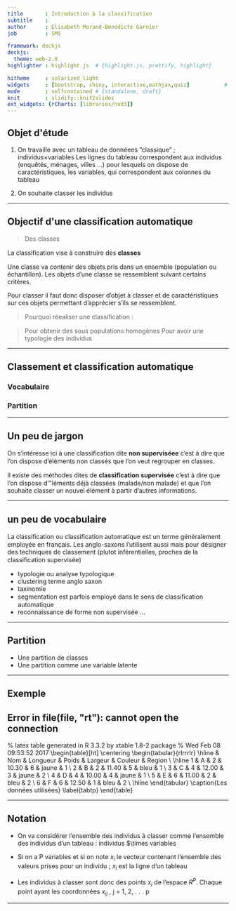 ```yaml
---
title       : Introduction à la classification
subtitle    : 
author      : Elisabeth Morand-Bénédicte Garnier
job         : SMS

framework: deckjs
deckjs:
  theme: web-2.0
highlighter : highlight.js  # {highlight.js, prettify, highlight}

hitheme     : solarized_light 
widgets     : [bootstrap, shiny, interactive,mathjax,quiz]           # {mathjax, quiz, bootstrap}
mode        : selfcontained # {standalone, draft}
knit        : slidify::knit2slides
ext_widgets: {rCharts: [libraries/nvd3]}
---
```


## Objet d'étude

1. On travaille avec un tableau de donnéees ”classique” ; individus$\times$variables
Les lignes du tableau correspondent aux individus (enquêtés, ménages,
villes ...) pour lesquels on dispose de caractéristiques, les variables, qui
correspondent aux colonnes du tableau

2. On souhaite classer les individus


---

## Objectif d'une classification automatique

> Des classes

La classiﬁcation vise à construire des **classes**

Une classe va contenir des objets pris dans un ensemble (population ou
échantillon). Les objets d’une classe se ressemblent suivant certains
critères.

Pour classer il faut donc disposer d’objet à classer et de caractéristiques
sur ces objets permettant d’apprécier s’ils se ressemblent.

> Pourquoi réealiser une classiﬁcation :
 
> 
>  Pour obtenir des sous populations homogènes
>  Pour avoir une typologie des individus



---


## Classement et classification automatique

### Vocabulaire

### Partition
---

## Un peu de jargon

On s’intéresse ici à une classiﬁcation dite **non superviséee** c’est à dire que
l’on dispose d’éléments non classés que l’on veut regrouper en classes.

Il existe des méthodes dites de **classiﬁcation supervisée** c’est à dire que
l’on dispose d’"léments déjà classées (malade/non malade) et que l’on
souhaite classer un nouvel élément à partir d’autres informations.


---


 


## un peu de vocabulaire
La classiﬁcation ou classiﬁcation automatique est un terme généralement
employée en français. Les anglo-saxons l’utilisent aussi mais pour désigner
des techniques de classement (plutot inférentielles, proches de la
classiﬁcation supervisée)

- typologie ou analyse typologique
- clustering terme anglo saxon
- taxinomie
- segmentation est parfois employé dans le sens de classiﬁcation automatique
- reconnaissance de forme non supervisée
...

---

## Partition

- Une partition de classes
- Une partition comme une variable latente



---  

## Exemple





## Error in file(file, "rt"): cannot open the connection
% latex table generated in R 3.3.2 by xtable 1.8-2 package
% Wed Feb 08 09:53:52 2017
\begin{table}[ht]
\centering
\begin{tabular}{rlrrrlr}
  \hline
 & Nom & Longueur & Poids & Largeur & Couleur & Region \\ 
  \hline
1 & A &   2 & 10.30 &   6 & jaune &   1 \\ 
  2 & B &   2 & 11.40 &   5 & bleu &   1 \\ 
  3 & C &   4 & 12.00 &   3 & jaune &   2 \\ 
  4 & D &   4 & 10.00 &   4 & jaune &   1 \\ 
  5 & E &   6 & 11.00 &   2 & bleu &   2 \\ 
  6 & F &   6 & 12.50 &   1 & bleu &   2 \\ 
   \hline
\end{tabular}
\caption{Les données utilisées} 
\label{tabtp}
\end{table}


---

## Notation

- On va considérer l’ensemble des individus à classer comme l’ensemble des individus d’un
tableau : individus $\times variables

- Si on a P variables et si on note $x_i$  le vecteur contenant l’ensemble des valeurs prises pour
un individu ; $x_i$  est la ligne d’un tableau

- Les individus à classer sont donc des points $x_i$  de l’espace $R^P$. Chaque point ayant les
coordonnées $x_{ij}$ , j = 1, 2, . . . p


---

